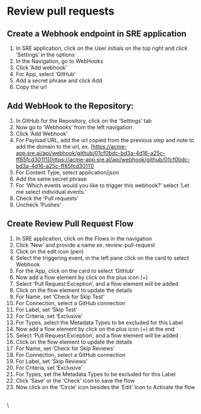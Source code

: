 # Review pull requests

## **Create a Webhook endpoint in SRE application**

1. In SRE application, click on the User initials on the top right and click ‘Settings’ in the options
2. In the Navigation, go to WebHooks
3. Click ‘Add webhook’
4. For App, select ‘GitHub’
5. Add a secret phrase and click Add
6. Copy the url

## **Add WebHook to the Repository:**

1. In GitHub for the Repository, click on the ‘Settings’ tab
2. Now go to ‘Webhooks’ from the left navigation
3. Click ‘Add Webhook’
4. For Payload URL, add the url copied from the previous step and note to add the domain to the url, ex. [https://acme-app.sre.ai/api/webhook/github/01cf0bdc-bd3a-4d16-a25c-ff85fcd30111](https://acme-app.sre.ai/api/webhook/github/01cf0bdc-bd3a-4d16-a25c-ff85fcd30111)
5. For Content Type, select application/json
6. Add the same secret phrase
7. For ‘Which events would you like to trigger this webhook?’ select ‘Let me select individual events.’
8. Check the ‘Pull requests’
9. Uncheck ‘Pushes’

## **Create Review Pull Request Flow**

1. In SRE application, click on the Flows in the navigation
2. Click ‘New’ and provide a name ex. review-pull-request
3. Click on the edit icon (pen)
4. Select the triggering event, in the left pane click on the card to select Webhook
5. For the App, click on the card to select ‘GitHub’
6. Now add a flow element by click on the plus icon (+)&#x20;
7. Select ‘Pull Request Exception’, and a flow element will be added
8. Click on the flow element to update the details
9. For Name, set ‘Check for Skip Test’
10. For Connection, select a GitHub connection
11. For Label, set ‘Skip Test’
12. For Criteria, set ‘Exclusive’
13. For Types, select the Metadata Types to be excluded for this Label
14. Now add a flow element by click on the plus icon (+) at the end
15. Select ‘Pull Request Exception’, and a flow element will be added
16. Click on the flow element to update the details
17. For Name, set ‘Check for Skip Reviews’
18. For Connection, select a GitHub connection
19. For Label, set ‘Skip Reviews’
20. For Criteria, set ‘Exclusive’
21. For Types, set the Metadata Types to be excluded for this Label
22. Click ‘Save’ or the ‘Check’ icon to save the flow
23. Now click on the ‘Circle’ icon besides the ‘Edit’ Icon to Activate the flow

\
\
